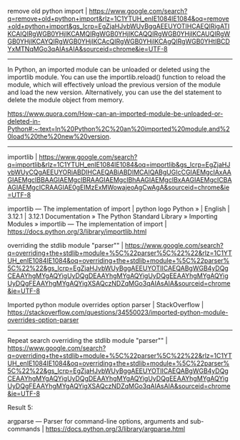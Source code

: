 remove old python import | https://www.google.com/search?q=remove+old+python+import&rlz=1C1YTUH_enIE1084IE1084&oq=remove+old+python+import&gs_lcrp=EgZjaHJvbWUyBggAEEUYOTIHCAEQIRigATIKCAIQIRgWGB0YHjIKCAMQIRgWGB0YHjIKCAQQIRgWGB0YHjIKCAUQIRgWGB0YHjIKCAYQIRgWGB0YHjIKCAcQIRgWGB0YHjIKCAgQIRgWGB0YHtIBCDYxMTNqMGo3qAIAsAIA&sourceid=chrome&ie=UTF-8

____

In Python, an imported module can be unloaded or deleted using the importlib module. You can use the importlib.reload() function to reload the module, which will effectively unload the previous version of the module and load the new version. Alternatively, you can use the del statement to delete the module object from memory.

https://www.quora.com/How-can-an-imported-module-be-unloaded-or-deleted-in-Python#:~:text=In%20Python%2C%20an%20imported%20module,and%20load%20the%20new%20version.

____

importlib | https://www.google.com/search?q=importlib&rlz=1C1YTUH_enIE1084IE1084&oq=importlib&gs_lcrp=EgZjaHJvbWUyCQgAEEUYORiABDIHCAEQABiABDIMCAIQABgUGIcCGIAEMgcIAxAAGIAEMgcIBBAAGIAEMgcIBRAAGIAEMgcIBhAAGIAEMgcIBxAAGIAEMgcICBAAGIAEMgcICRAAGIAE0gEIMzExMWowajeoAgCwAgA&sourceid=chrome&ie=UTF-8

importlib — The implementation of import | python logo Python » | English | 3.12.1 |
 3.12.1 Documentation » The Python Standard Library » Importing Modules » importlib — The implementation of import | https://docs.python.org/3/library/importlib.html

 overriding the stdlib module \"parser\"" | https://www.google.com/search?q=overriding+the+stdlib+module+%5C%22parser%5C%22%22&rlz=1C1YTUH_enIE1084IE1084&oq=overriding+the+stdlib+module+%5C%22parser%5C%22%22&gs_lcrp=EgZjaHJvbWUyBggAEEUYOTIICAEQABgWGB4yDQgCEAAYhgMYgAQYigUyDQgDEAAYhgMYgAQYigUyDQgEEAAYhgMYgAQYigUyDQgFEAAYhgMYgAQYigXSAQczNDZqMGo3qAIAsAIA&sourceid=chrome&ie=UTF-8

Imported python module overrides option parser | StackOverflow | https://stackoverflow.com/questions/34550023/imported-python-module-overrides-option-parser

____
Repeat search
overriding the stdlib module \"parser\"" | https://www.google.com/search?q=overriding+the+stdlib+module+%5C%22parser%5C%22%22&rlz=1C1YTUH_enIE1084IE1084&oq=overriding+the+stdlib+module+%5C%22parser%5C%22%22&gs_lcrp=EgZjaHJvbWUyBggAEEUYOTIICAEQABgWGB4yDQgCEAAYhgMYgAQYigUyDQgDEAAYhgMYgAQYigUyDQgEEAAYhgMYgAQYigUyDQgFEAAYhgMYgAQYigXSAQczNDZqMGo3qAIAsAIA&sourceid=chrome&ie=UTF-8

Result 5:

argparse — Parser for command-line options, arguments and sub-commands | https://docs.python.org/3/library/argparse.html